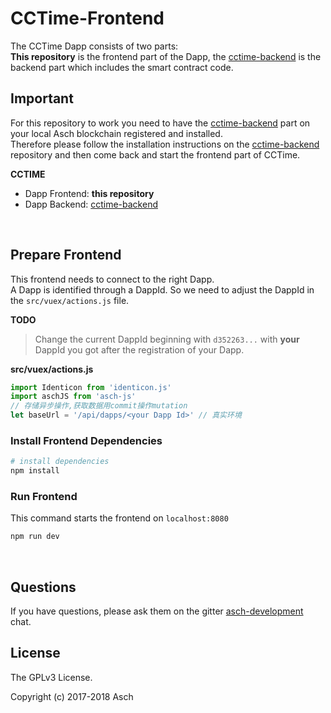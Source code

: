 # CCTime-Frontend

The CCTime Dapp consists of two parts:  
__This repository__ is the frontend part of the Dapp, the [cctime-backend](https://github.com/AschPlatform/cctime) is the backend part which includes the smart contract code.

## Important  

For this repository to work you need to have the [cctime-backend](https://github.com/AschPlatform/cctime) part on your local Asch blockchain registered and installed.  
Therefore please follow the installation instructions on the [cctime-backend](https://github.com/AschPlatform/cctime) repository and then come back and start the frontend part of CCTime.

__CCTIME__
- Dapp Frontend: __this repository__  
- Dapp Backend: [cctime-backend](https://github.com/AschPlatform/cctime)

<br/>

## Prepare Frontend  

This frontend needs to connect to the right Dapp.  
A Dapp is identified through a DappId. So we need to adjust the DappId in the `src/vuex/actions.js` file.  

__TODO__  
> Change the current DappId beginning with `d352263...` with __your__ DappId you got after the registration of your Dapp.  

__src/vuex/actions.js__  
```js
import Identicon from 'identicon.js'
import aschJS from 'asch-js'
// 存储异步操作,获取数据用commit操作mutation
let baseUrl = '/api/dapps/<your Dapp Id>' // 真实环境
```


### Install Frontend Dependencies  
```bash
# install dependencies
npm install
```

### Run Frontend  
This command starts the frontend on `localhost:8080`
```bash
npm run dev
```

<br/>

## Questions  
If you have questions, please ask them on the gitter [asch-development](https://gitter.im/asch-development/Lobby) chat.  


## License

The GPLv3 License.

Copyright (c) 2017-2018 Asch</br>
